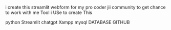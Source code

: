 i create this streamlit webform for my pro coder jii community to get chance to work with me 
Tool i USe to create This 

python Streamlit
chatgpt
Xampp 
mysql DATABASE
GITHUB
